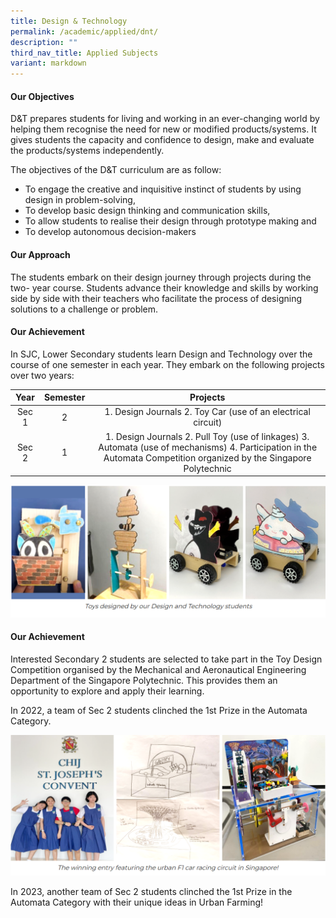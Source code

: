 ```yaml
---
title: Design & Technology
permalink: /academic/applied/dnt/
description: ""
third_nav_title: Applied Subjects
variant: markdown
---
```

#### **Our Objectives**


D&T prepares students for living and working in an ever-changing world by helping them recognise the need for new or modified products/systems. It gives students the capacity and confidence to design, make and evaluate the products/systems independently.  

  

The objectives of the D&T curriculum are as follow:

*   To engage the creative and inquisitive instinct of students by using design in problem-solving,
*   To develop basic design thinking and communication skills,
*   To allow students to realise their design through prototype making and
*   To develop autonomous decision-makers

#### **Our Approach**


The students embark on their design journey through projects during the two- year course. Students advance their knowledge and skills by working side by side with their teachers who facilitate the process of designing solutions to a challenge or problem.  

#### **Our Achievement**


In SJC, Lower Secondary students learn Design and Technology over the course of one semester in each year. They embark on the following projects over two years:  

  

|  Year | Semester |                                                                                 Projects                                                                                 |
|:-------:|:--------:|:------------------------------------------------------------------------------------------------------------------------------------------------------------------------:|
| Sec 1 |     2    |                                                       1. Design Journals  2. Toy Car (use of an electrical circuit)                                                      |
| Sec 2 |     1    |  1. Design Journals  2. Pull Toy (use of linkages)  3. Automata (use of mechanisms)  4. Participation in the Automata Competition organized by the Singapore Polytechnic |
  
![](/images/Curriculum/Craft%20and%20Technology/Design%20&%20Technology/D1.png)

  

#### **Our Achievement**


Interested Secondary 2 students are selected to take part in the Toy Design Competition organised by the Mechanical and Aeronautical Engineering Department of the Singapore Polytechnic. This provides them an opportunity to explore and apply their learning.

In 2022, a team of Sec 2 students clinched the 1st Prize in the Automata Category.

  
![](/images/Curriculum/Craft%20and%20Technology/Design%20&%20Technology/D2.png)


In 2023, another team of Sec 2 students clinched the 1st Prize in the Automata Category with their unique ideas in Urban Farming!
